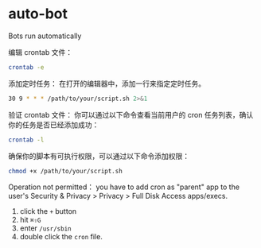 # auto-bot
Bots run automatically

编辑 crontab 文件：
```bash
crontab -e
```

添加定时任务： 在打开的编辑器中，添加一行来指定定时任务。
```bash
30 9 * * * /path/to/your/script.sh 2>&1
```

验证 crontab 文件： 你可以通过以下命令查看当前用户的 cron 任务列表，确认你的任务是否已经添加成功：
```bash
crontab -l
```

确保你的脚本有可执行权限，可以通过以下命令添加权限：

```bash
chmod +x /path/to/your/script.sh
```

Operation not permitted：
you have to add cron as "parent" app to the user's Security & Privacy > Privacy > Full Disk Access apps/execs.

1. click the `+` button
2. hit `⌘⇧G`
3. enter `/usr/sbin`
4. double click the `cron` file.
